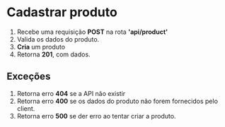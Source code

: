 # Cadastrar produto

1. Recebe uma requisição **POST** na rota **'api/product'**
2. Valida os dados do produto.
3. **Cria** um produto
4. Retorna **201**, com dados.

## Exceções

1. Retorna erro **404** se a API não existir
3. Retorna erro **400** se os dados do produto não forem fornecidos pelo client.
4. Retorna erro **500** se der erro ao tentar criar a produto.

